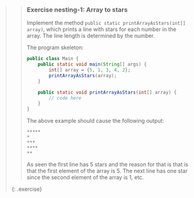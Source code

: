 >> ### Exercise nesting-1: Array to stars
>>
>> Implement the method `public static printArrayAsStars(int[] array)`, which prints a line with stars for each number in the array. The line length is determined by the number.
>>
>> The program skeleton:
>>
>> ```java
>> public class Main {
>>     public static void main(String[] args) {
>>         int[] array = {5, 1, 3, 4, 2};
>>         printArrayAsStars(array);
>>     }
>>
>>     public static void printArrayAsStars(int[] array) {
>>         // code here
>>     }
>> }
>> ```
>>
>> The above example should cause the following output:
>>
>> ```output
>> *****
>> *
>> ***
>> ****
>> **
>> ```
>>
>> As seen the first line has 5 stars and the reason for that is that is that the first element of the array is 5. The next line has one star since the second element of the array is 1, etc.
>>
>{: .exercise}